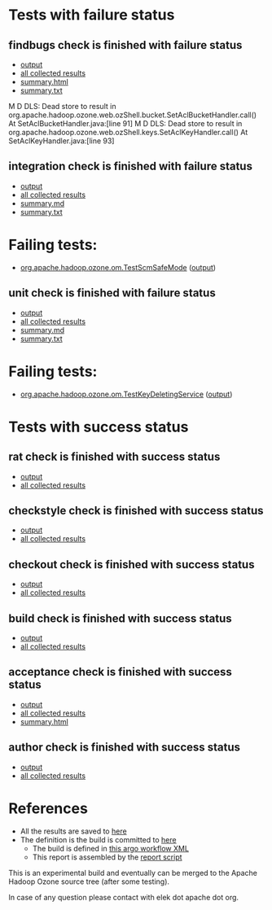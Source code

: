 # Tests with failure status

## findbugs check is finished with failure status

   * [output](https://raw.githubusercontent.com/elek/ozone-ci-03/master/pr/pr-hdds-2255-92h4f/findbugs/output.log)
   * [all collected results](https://github.com/elek/ozone-ci-03/tree/master/pr/pr-hdds-2255-92h4f/findbugs)
   * [summary.html](https://elek.github.io/ozone-ci-03/pr/pr-hdds-2255-92h4f/findbugs/summary.html)
   * [summary.txt](https://github.com/elek/ozone-ci-03/tree/master/pr/pr-hdds-2255-92h4f/findbugs/summary.txt)

M D DLS: Dead store to result in org.apache.hadoop.ozone.web.ozShell.bucket.SetAclBucketHandler.call()  At SetAclBucketHandler.java:[line 91]
M D DLS: Dead store to result in org.apache.hadoop.ozone.web.ozShell.keys.SetAclKeyHandler.call()  At SetAclKeyHandler.java:[line 93]

## integration check is finished with failure status

   * [output](https://raw.githubusercontent.com/elek/ozone-ci-03/master/pr/pr-hdds-2255-92h4f/integration/output.log)
   * [all collected results](https://github.com/elek/ozone-ci-03/tree/master/pr/pr-hdds-2255-92h4f/integration)
   * [summary.md](https://github.com/elek/ozone-ci-03/tree/master/pr/pr-hdds-2255-92h4f/integration/summary.md)
   * [summary.txt](https://github.com/elek/ozone-ci-03/tree/master/pr/pr-hdds-2255-92h4f/integration/summary.txt)

# Failing tests: 

 * [org.apache.hadoop.ozone.om.TestScmSafeMode](hadoop-ozone/integration-test/org.apache.hadoop.ozone.om.TestScmSafeMode.txt) ([output](hadoop-ozone/integration-test/org.apache.hadoop.ozone.om.TestScmSafeMode-output.txt))

## unit check is finished with failure status

   * [output](https://raw.githubusercontent.com/elek/ozone-ci-03/master/pr/pr-hdds-2255-92h4f/unit/output.log)
   * [all collected results](https://github.com/elek/ozone-ci-03/tree/master/pr/pr-hdds-2255-92h4f/unit)
   * [summary.md](https://github.com/elek/ozone-ci-03/tree/master/pr/pr-hdds-2255-92h4f/unit/summary.md)
   * [summary.txt](https://github.com/elek/ozone-ci-03/tree/master/pr/pr-hdds-2255-92h4f/unit/summary.txt)

# Failing tests: 

 * [org.apache.hadoop.ozone.om.TestKeyDeletingService](hadoop-ozone/ozone-manager/org.apache.hadoop.ozone.om.TestKeyDeletingService.txt) ([output](hadoop-ozone/ozone-manager/org.apache.hadoop.ozone.om.TestKeyDeletingService-output.txt))


# Tests with success status

## rat check is finished with success status

   * [output](https://raw.githubusercontent.com/elek/ozone-ci-03/master/pr/pr-hdds-2255-92h4f/rat/output.log)
   * [all collected results](https://github.com/elek/ozone-ci-03/tree/master/pr/pr-hdds-2255-92h4f/rat)


## checkstyle check is finished with success status

   * [output](https://raw.githubusercontent.com/elek/ozone-ci-03/master/pr/pr-hdds-2255-92h4f/checkstyle/output.log)
   * [all collected results](https://github.com/elek/ozone-ci-03/tree/master/pr/pr-hdds-2255-92h4f/checkstyle)


## checkout check is finished with success status

   * [output](https://raw.githubusercontent.com/elek/ozone-ci-03/master/pr/pr-hdds-2255-92h4f/checkout/output.log)
   * [all collected results](https://github.com/elek/ozone-ci-03/tree/master/pr/pr-hdds-2255-92h4f/checkout)


## build check is finished with success status

   * [output](https://raw.githubusercontent.com/elek/ozone-ci-03/master/pr/pr-hdds-2255-92h4f/build/output.log)
   * [all collected results](https://github.com/elek/ozone-ci-03/tree/master/pr/pr-hdds-2255-92h4f/build)


## acceptance check is finished with success status

   * [output](https://raw.githubusercontent.com/elek/ozone-ci-03/master/pr/pr-hdds-2255-92h4f/acceptance/output.log)
   * [all collected results](https://github.com/elek/ozone-ci-03/tree/master/pr/pr-hdds-2255-92h4f/acceptance)
   * [summary.html](https://elek.github.io/ozone-ci-03/pr/pr-hdds-2255-92h4f/acceptance/summary.html)


## author check is finished with success status

   * [output](https://raw.githubusercontent.com/elek/ozone-ci-03/master/pr/pr-hdds-2255-92h4f/author/output.log)
   * [all collected results](https://github.com/elek/ozone-ci-03/tree/master/pr/pr-hdds-2255-92h4f/author)




# References

 * All the results are saved to [here](https://github.com/elek/ozone-ci-03/tree/master/pr/pr-hdds-2255-92h4f/)
 * The definition is the build is committed to [here](https://github.com/elek/argo-ozone)
    * The build is defined in [this argo workflow XML](https://github.com/elek/argo-ozone/blob/master/ozone-build.yaml)
    * This report is assembled by the [report script](https://github.com/elek/argo-ozone/blob/master/scripts/report.sh)

This is an experimental build and eventually can be merged to the Apache Hadoop Ozone source tree (after some testing).

In case of any question please contact with elek dot apache dot org.
